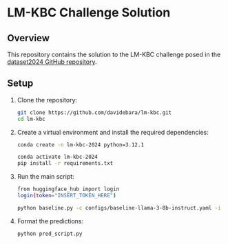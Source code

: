 # LM-KBC Challenge Solution

## Overview

This repository contains the solution to the LM-KBC challenge posed in the [dataset2024 GitHub repository](https://github.com/lm-kbc/dataset2024).

## Setup

1. Clone the repository:
    ```bash
    git clone https://github.com/davidebara/lm-kbc.git
    cd lm-kbc
    ```

2. Create a virtual environment and install the required dependencies:
    ```bash
    conda create -n lm-kbc-2024 python=3.12.1
    ```

    ```bash
    conda activate lm-kbc-2024
    pip install -r requirements.txt
    ```

3. Run the main script:
    ```bash
    from huggingface_hub import login
    login(token="INSERT_TOKEN_HERE")

    python baseline.py -c configs/baseline-llama-3-8b-instruct.yaml -i data/test.jsonl
    ```
4. Format the predictions:
    ```bash
    python pred_script.py
    ```
